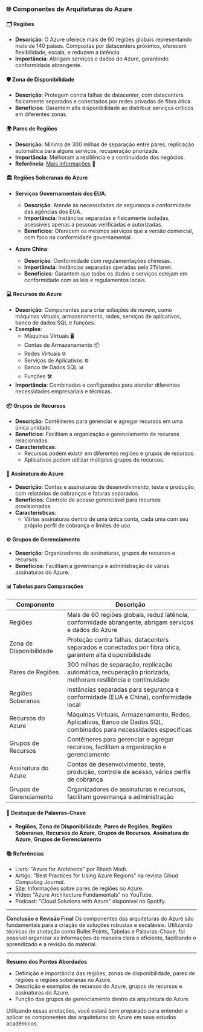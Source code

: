 ### 🌐 Componentes de Arquiteturas do Azure

#### 🗂️ Regiões
- **Descrição**: O Azure oferece mais de 60 regiões globais representando mais de 140 países. Compostas por datacenters próximos, oferecem flexibilidade, escala, e reduzem a latência.
- **Importância**: Abrigam serviços e dados do Azure, garantindo conformidade abrangente.

#### 🛡️ Zona de Disponibilidade
- **Descrição**: Protegem contra falhas de datacenter, com datacenters fisicamente separados e conectados por redes privadas de fibra ótica.
- **Benefícios**: Garantem alta disponibilidade ao distribuir serviços críticos em diferentes zonas.

#### 🌍 Pares de Regiões
- **Descrição**: Mínimo de 300 milhas de separação entre pares, replicação automática para alguns serviços, recuperação priorizada.
- **Importância**: Melhoram a resiliência e a continuidade dos negócios.
- **Referência**: [Mais informações](https://aka.ms/PairedRegions-ptb) 📌

#### 🏛️ Regiões Soberanas do Azure
- **Serviços Governamentais dos EUA**:
  - **Descrição**: Atende às necessidades de segurança e conformidade das agências dos EUA.
  - **Importância**: Instâncias separadas e fisicamente isoladas, acessíveis apenas a pessoas verificadas e autorizadas.
  - **Benefícios**: Oferecem os mesmos serviços que a versão comercial, com foco na conformidade governamental.

- **Azure China**:
  - **Descrição**: Conformidade com regulamentações chinesas.
  - **Importância**: Instâncias separadas operadas pela 21Vianet.
  - **Benefícios**: Garantem que todos os dados e serviços estejam em conformidade com as leis e regulamentos locais.

#### 💻 Recursos do Azure
- **Descrição**: Componentes para criar soluções de nuvem, como máquinas virtuais, armazenamento, redes, serviços de aplicativos, banco de dados SQL e funções.
- **Exemplos**:
  - Máquinas Virtuais 🖥️
  - Contas de Armazenamento 📦
  - Redes Virtuais 🌐
  - Serviços de Aplicativos ⚙️
  - Banco de Dados SQL 📊
  - Funções 🛠️
- **Importância**: Combinados e configurados para atender diferentes necessidades empresariais e técnicas.

#### 📦 Grupos de Recursos
- **Descrição**: Contêineres para gerenciar e agregar recursos em uma única unidade.
- **Benefícios**: Facilitam a organização e gerenciamento de recursos relacionados.
- **Características**:
  - Recursos podem existir em diferentes regiões e grupos de recursos.
  - Aplicativos podem utilizar múltiplos grupos de recursos.

#### 🔑 Assinatura do Azure
- **Descrição**: Contas e assinaturas de desenvolvimento, teste e produção, com relatórios de cobranças e faturas separados.
- **Benefícios**: Controle de acesso gerenciável para recursos provisionados.
- **Características**:
  - Várias assinaturas dentro de uma única conta, cada uma com seu próprio perfil de cobrança e limites de uso.

#### ⚙️ Grupos de Gerenciamento
- **Descrição**: Organizadores de assinaturas, grupos de recursos e recursos.
- **Benefícios**: Facilitam a governança e administração de várias assinaturas do Azure.

#### 📊 Tabelas para Comparações

| Componente             | Descrição                                                                                           |
|------------------------|-----------------------------------------------------------------------------------------------------|
| Regiões                | Mais de 60 regiões globais, reduz latência, conformidade abrangente, abrigam serviços e dados do Azure|
| Zona de Disponibilidade| Proteção contra falhas, datacenters separados e conectados por fibra ótica, garantem alta disponibilidade|
| Pares de Regiões       | 300 milhas de separação, replicação automática, recuperação priorizada, melhoram resiliência e continuidade|
| Regiões Soberanas      | Instâncias separadas para segurança e conformidade (EUA e China), conformidade local                |
| Recursos do Azure      | Máquinas Virtuais, Armazenamento, Redes, Aplicativos, Banco de Dados SQL, combinados para necessidades específicas|
| Grupos de Recursos     | Contêineres para gerenciar e agregar recursos, facilitam a organização e gerenciamento               |
| Assinatura do Azure    | Contas de desenvolvimento, teste, produção, controle de acesso, vários perfis de cobrança            |
| Grupos de Gerenciamento| Organizadores de assinaturas e recursos, facilitam governança e administração                        |

#### 📝 Destaque de Palavras-Chave
- **Regiões**, **Zona de Disponibilidade**, **Pares de Regiões**, **Regiões Soberanas**, **Recursos do Azure**, **Grupos de Recursos**, **Assinatura do Azure**, **Grupos de Gerenciamento**

#### 📚 Referências
- Livro: "Azure for Architects" por Ritesh Modi.
- Artigo: "Best Practices for Using Azure Regions" na revista *Cloud Computing Journal*.
- [Site](https://aka.ms/PairedRegions-ptb): Informações sobre pares de regiões no Azure.
- Vídeo: "Azure Architecture Fundamentals" no YouTube.
- Podcast: "Cloud Solutions with Azure" disponível no Spotify.

---

**Conclusão e Revisão Final**
Os componentes das arquiteturas do Azure são fundamentais para a criação de soluções robustas e escaláveis. Utilizando técnicas de anotação como Bullet Points, Tabelas e Palavras-Chave, foi possível organizar as informações de maneira clara e eficiente, facilitando o aprendizado e a revisão do material.

---

**Resumo dos Pontos Abordados**
- Definição e importância das regiões, zonas de disponibilidade, pares de regiões e regiões soberanas no Azure.
- Descrição e exemplos de recursos do Azure, grupos de recursos e assinaturas do Azure.
- Função dos grupos de gerenciamento dentro da arquitetura do Azure.

Utilizando essas anotações, você estará bem preparado para entender e aplicar os componentes das arquiteturas do Azure em seus estudos acadêmicos.
